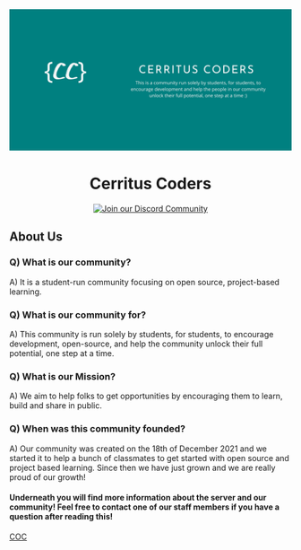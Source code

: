 <div align="center">
  <img src="assets/CerritusCodersBanner.png">
  <h1>Cerritus Coders</h1>
  <p>
    <a href="https://discord.com/invite/fKakn9kk39/">
      <img alt="Join our Discord Community" src="https://img.shields.io/discord/935188392856141855?style=for-the-badge&colorB=5865F2">
    </a>
  </p>
</div>

## About Us

### Q) What is our community?

A) It is a student-run community focusing on open source, project-based learning.

### Q) What is our community for?

A) This community is run solely by students, for students, to encourage development, open-source, and help the community unlock their full potential, one step at a time. 

### Q) What is our Mission? 

A) We aim to help folks to get opportunities by encouraging them to learn, build and share in public.

### Q) When was this community founded?

 A) Our community was created on the 18th of December 2021 and we started it to help a bunch of classmates to get started with open source and project based learning. Since then we have just grown and we are really proud of our growth!

#### Underneath you will find more information about the server and our community! Feel free to contact one of our staff members if you have a question after reading this! 
[COC]() 
